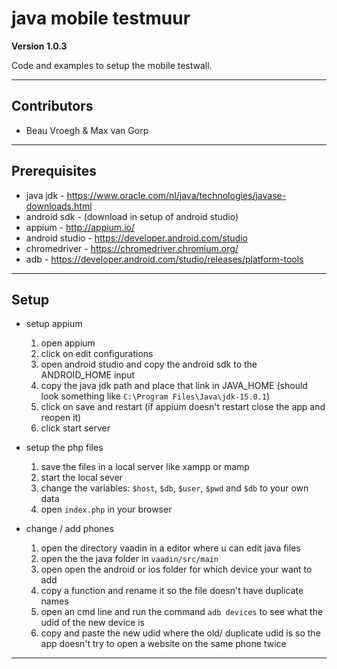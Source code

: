 # java mobile testmuur

**Version 1.0.3**

Code and examples to setup the mobile testwall.

---

## Contributors

- Beau Vroegh & Max van Gorp

---

## Prerequisites

- java jdk - https://www.oracle.com/nl/java/technologies/javase-downloads.html
- android sdk - (download in setup of android studio)
- appium - http://appium.io/
- android studio - https://developer.android.com/studio
- chromedriver - https://chromedriver.chromium.org/
- adb - https://developer.android.com/studio/releases/platform-tools

---

## Setup

- setup appium
  1. open appium
  2. click on edit configurations
  3. open android studio and copy the android sdk to the ANDROID_HOME input
  4. copy the java jdk path and place that link in JAVA_HOME (should look something like `C:\Program Files\Java\jdk-15.0.1`)
  5. click on save and restart (if appium doesn't restart close the app and reopen it)
  6. click start server

- setup the php files
  1. save the files in a local server like xampp or mamp
  2. start the local sever
  3. change the variables: `$host`, `$db`, `$user`, `$pwd` and `$db` to your own data
  4. open `index.php` in your browser

- change / add phones
  1. open the directory vaadin in a editor where u can edit java files
  2. open the the java folder in `vaadin/src/main`
  3. open open the android or ios folder for which device your want to add
  4. copy a function and rename it so the file doesn't have duplicate names
  5. open an cmd line and run the command `adb devices` to see what the udid of the new device is
  6. copy and paste the new udid where the old/ duplicate udid is so the app doesn't try to open a website on the same phone twice

---
